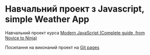 # Навчальний проект з Javascript, simple Weather App


Навчальний проект курса [Modern JavaScript (Complete guide, from Novice to Ninja)](https://www.udemy.com/course/modern-javascript-from-novice-to-ninja)


Посилання на виконаний проект на [Git pages](https://smvaleriya.github.io/weather)
